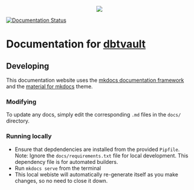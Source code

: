 <p align="center">
  <img src="https://user-images.githubusercontent.com/25080503/65772647-89525700-e132-11e9-80ff-12ad30a25466.png">
</p>

[![Documentation Status](https://readthedocs.org/projects/dbtvault/badge/?version=latest)](https://dbtvault.readthedocs.io/en/latest/?badge=latest)

# Documentation for [dbtvault](https://github.com/Datavault-UK/dbtvault)

## Developing

This documentation website uses the [mkdocs documentation framework](https://www.mkdocs.org/) and 
the [material for mkdocs](https://squidfunk.github.io/mkdocs-material/) theme. 

### Modifying
To update any docs, simply edit the corresponding `.md` files in the `docs/` directory.

### Running locally
- Ensure that depdendencies are installed from the provided `Pipfile`. 
Note: Ignore the `docs/requirements.txt` file for local development. This dependency file is for automated builders.
- Run `mkdocs serve` from the terminal
- This local webiste will automatically re-generate itself as you make changes, so no need to close it down.